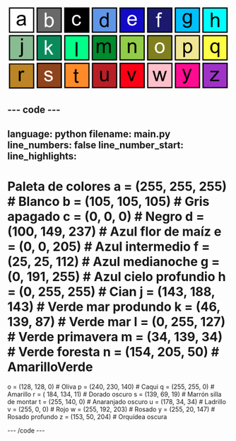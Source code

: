 ![Una cuadrícula de 26 cuadrados coloreados, cada uno de los cuales representa uno de los colores de la paleta de colores. Cada cuadrado tiene una letra de la a a la z.](images/ambient-letters.png)

--- code ---
---
language: python filename: main.py line_numbers: false line_number_start:
line_highlights:
---
 # Paleta de colores a = (255, 255, 255) # Blanco b = (105, 105, 105) # Gris apagado c = (0, 0, 0) # Negro d = (100, 149, 237) # Azul flor de maíz e = (0, 0, 205) # Azul intermedio f = (25, 25, 112) # Azul medianoche g = (0, 191, 255) # Azul cielo profundio h = (0, 255, 255) # Cian j = (143, 188, 143) # Verde mar produndo k = (46, 139, 87) # Verde mar l = (0, 255, 127) # Verde primavera m = (34, 139, 34) # Verde foresta n = (154, 205, 50) # AmarilloVerde    
o = (128, 128, 0) # Oliva p = (240, 230, 140) # Caqui q = (255, 255, 0) # Amarillo r = ( 184, 134, 11) # Dorado oscuro s = (139, 69, 19) # Marrón silla de montar t = (255, 140, 0) # Anaranjado oscuro u = (178, 34, 34) # Ladrillo v = (255, 0, 0) # Rojo w = (255, 192, 203) # Rosado y = (255, 20, 147) # Rosado profundo z = (153, 50, 204) # Orquídea oscura

--- /code ---
